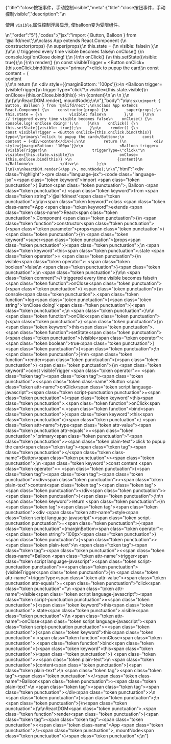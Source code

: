 {"title":"close按钮事件，手动控制visible","meta":{"title":"close按钮事件，手动控制visible","description":"\n<p>使用 <code>visible</code>,属性控制浮层显示, 使balloon变为受限组件。</p>\n","order":"5"},"codes":{"jsx":"import { Button, Balloon } from '@alifd/next';\n\nclass App extends React.Component {\n    constructor(props) {\n        super(props);\n        this.state = {\n            visible: false\n        };\n    }\n\n    // triggered every time visible becomes false\n    onClose() {\n        console.log('onClose doing!');\n    }\n\n    onClick() {\n        this.setState({visible: true});\n    }\n\n    render() {\n        const visibleTrigger = <Button onClick={this.onClick.bind(this)} type=\"primary\">click to pupup the card</Button>;\n        const content = (<div>content</div>);\n\n        return (\n            <div style={{marginBottom: '100px'}}>\n                <Balloon trigger={visibleTrigger}\n                    triggerType=\"click\"\n                    visible={this.state.visible}\n                    onClose={this.onClose.bind(this)} >\n                    {content}\n                </Balloon>\n            </div>\n        );\n    }\n}\n\nReactDOM.render(<App />, mountNode);\n\n"},"body":"\n\n````jsx\nimport { Button, Balloon } from '@alifd/next';\n\nclass App extends React.Component {\n    constructor(props) {\n        super(props);\n        this.state = {\n            visible: false\n        };\n    }\n\n    // triggered every time visible becomes false\n    onClose() {\n        console.log('onClose doing!');\n    }\n\n    onClick() {\n        this.setState({visible: true});\n    }\n\n    render() {\n        const visibleTrigger = <Button onClick={this.onClick.bind(this)} type=\"primary\">click to pupup the card</Button>;\n        const content = (<div>content</div>);\n\n        return (\n            <div style={{marginBottom: '100px'}}>\n                <Balloon trigger={visibleTrigger}\n                    triggerType=\"click\"\n                    visible={this.state.visible}\n                    onClose={this.onClose.bind(this)} >\n                    {content}\n                </Balloon>\n            </div>\n        );\n    }\n}\n\nReactDOM.render(<App />, mountNode);\n\n````","html":"<script>(function(){'use strict';\n\nvar _createClass = function () { function defineProperties(target, props) { for (var i = 0; i < props.length; i++) { var descriptor = props[i]; descriptor.enumerable = descriptor.enumerable || false; descriptor.configurable = true; if (\"value\" in descriptor) descriptor.writable = true; Object.defineProperty(target, descriptor.key, descriptor); } } return function (Constructor, protoProps, staticProps) { if (protoProps) defineProperties(Constructor.prototype, protoProps); if (staticProps) defineProperties(Constructor, staticProps); return Constructor; }; }();\n\nvar _next = require('@alifd/next');\n\nfunction _classCallCheck(instance, Constructor) { if (!(instance instanceof Constructor)) { throw new TypeError(\"Cannot call a class as a function\"); } }\n\nfunction _possibleConstructorReturn(self, call) { if (!self) { throw new ReferenceError(\"this hasn't been initialised - super() hasn't been called\"); } return call && (typeof call === \"object\" || typeof call === \"function\") ? call : self; }\n\nfunction _inherits(subClass, superClass) { if (typeof superClass !== \"function\" && superClass !== null) { throw new TypeError(\"Super expression must either be null or a function, not \" + typeof superClass); } subClass.prototype = Object.create(superClass && superClass.prototype, { constructor: { value: subClass, enumerable: false, writable: true, configurable: true } }); if (superClass) Object.setPrototypeOf ? Object.setPrototypeOf(subClass, superClass) : subClass.__proto__ = superClass; }\n\nvar App = function (_React$Component) {\n    _inherits(App, _React$Component);\n\n    function App(props) {\n        _classCallCheck(this, App);\n\n        var _this = _possibleConstructorReturn(this, (App.__proto__ || Object.getPrototypeOf(App)).call(this, props));\n\n        _this.state = {\n            visible: false\n        };\n        return _this;\n    }\n\n    // triggered every time visible becomes false\n\n\n    _createClass(App, [{\n        key: 'onClose',\n        value: function onClose() {\n            console.log('onClose doing!');\n        }\n    }, {\n        key: 'onClick',\n        value: function onClick() {\n            this.setState({ visible: true });\n        }\n    }, {\n        key: 'render',\n        value: function render() {\n            var visibleTrigger = React.createElement(\n                _next.Button,\n                { onClick: this.onClick.bind(this), type: 'primary' },\n                'click to pupup the card'\n            );\n            var content = React.createElement(\n                'div',\n                null,\n                'content'\n            );\n\n            return React.createElement(\n                'div',\n                { style: { marginBottom: '100px' } },\n                React.createElement(\n                    _next.Balloon,\n                    { trigger: visibleTrigger,\n                        triggerType: 'click',\n                        visible: this.state.visible,\n                        onClose: this.onClose.bind(this) },\n                    content\n                )\n            );\n        }\n    }]);\n\n    return App;\n}(React.Component);\n\nReactDOM.render(React.createElement(App, null), mountNode);})()</script><div class=\"highlight\"><pre class=\"language-jsx\"><code class=\"language-jsx\"><span class=\"token keyword\">import</span> <span class=\"token punctuation\">{</span> Button<span class=\"token punctuation\">,</span> Balloon <span class=\"token punctuation\">}</span> <span class=\"token keyword\">from</span> <span class=\"token string\">'@alifd/next'</span><span class=\"token punctuation\">;</span>\n\n<span class=\"token keyword\">class</span> <span class=\"token class-name\">App</span> <span class=\"token keyword\">extends</span> <span class=\"token class-name\">React<span class=\"token punctuation\">.</span>Component</span> <span class=\"token punctuation\">{</span>\n    <span class=\"token function\">constructor</span><span class=\"token punctuation\">(</span><span class=\"token parameter\">props</span><span class=\"token punctuation\">)</span> <span class=\"token punctuation\">{</span>\n        <span class=\"token keyword\">super</span><span class=\"token punctuation\">(</span>props<span class=\"token punctuation\">)</span><span class=\"token punctuation\">;</span>\n        <span class=\"token keyword\">this</span><span class=\"token punctuation\">.</span>state <span class=\"token operator\">=</span> <span class=\"token punctuation\">{</span>\n            visible<span class=\"token operator\">:</span> <span class=\"token boolean\">false</span>\n        <span class=\"token punctuation\">}</span><span class=\"token punctuation\">;</span>\n    <span class=\"token punctuation\">}</span>\n\n    <span class=\"token comment\">// triggered every time visible becomes false</span>\n    <span class=\"token function\">onClose</span><span class=\"token punctuation\">(</span><span class=\"token punctuation\">)</span> <span class=\"token punctuation\">{</span>\n        console<span class=\"token punctuation\">.</span><span class=\"token function\">log</span><span class=\"token punctuation\">(</span><span class=\"token string\">'onClose doing!'</span><span class=\"token punctuation\">)</span><span class=\"token punctuation\">;</span>\n    <span class=\"token punctuation\">}</span>\n\n    <span class=\"token function\">onClick</span><span class=\"token punctuation\">(</span><span class=\"token punctuation\">)</span> <span class=\"token punctuation\">{</span>\n        <span class=\"token keyword\">this</span><span class=\"token punctuation\">.</span><span class=\"token function\">setState</span><span class=\"token punctuation\">(</span><span class=\"token punctuation\">{</span>visible<span class=\"token operator\">:</span> <span class=\"token boolean\">true</span><span class=\"token punctuation\">}</span><span class=\"token punctuation\">)</span><span class=\"token punctuation\">;</span>\n    <span class=\"token punctuation\">}</span>\n\n    <span class=\"token function\">render</span><span class=\"token punctuation\">(</span><span class=\"token punctuation\">)</span> <span class=\"token punctuation\">{</span>\n        <span class=\"token keyword\">const</span> visibleTrigger <span class=\"token operator\">=</span> <span class=\"token tag\"><span class=\"token tag\"><span class=\"token punctuation\">&lt;</span><span class=\"token class-name\">Button</span></span> <span class=\"token attr-name\">onClick</span><span class=\"token script language-javascript\"><span class=\"token script-punctuation punctuation\">=</span><span class=\"token punctuation\">{</span><span class=\"token keyword\">this</span><span class=\"token punctuation\">.</span><span class=\"token function\">onClick</span><span class=\"token punctuation\">.</span><span class=\"token function\">bind</span><span class=\"token punctuation\">(</span><span class=\"token keyword\">this</span><span class=\"token punctuation\">)</span><span class=\"token punctuation\">}</span></span> <span class=\"token attr-name\">type</span><span class=\"token attr-value\"><span class=\"token punctuation attr-equals\">=</span><span class=\"token punctuation\">\"</span>primary<span class=\"token punctuation\">\"</span></span><span class=\"token punctuation\">></span></span><span class=\"token plain-text\">click to pupup the card</span><span class=\"token tag\"><span class=\"token tag\"><span class=\"token punctuation\">&lt;/</span><span class=\"token class-name\">Button</span></span><span class=\"token punctuation\">></span></span><span class=\"token punctuation\">;</span>\n        <span class=\"token keyword\">const</span> content <span class=\"token operator\">=</span> <span class=\"token punctuation\">(</span><span class=\"token tag\"><span class=\"token tag\"><span class=\"token punctuation\">&lt;</span>div</span><span class=\"token punctuation\">></span></span><span class=\"token plain-text\">content</span><span class=\"token tag\"><span class=\"token tag\"><span class=\"token punctuation\">&lt;/</span>div</span><span class=\"token punctuation\">></span></span><span class=\"token punctuation\">)</span><span class=\"token punctuation\">;</span>\n\n        <span class=\"token keyword\">return</span> <span class=\"token punctuation\">(</span>\n            <span class=\"token tag\"><span class=\"token tag\"><span class=\"token punctuation\">&lt;</span>div</span> <span class=\"token attr-name\">style</span><span class=\"token script language-javascript\"><span class=\"token script-punctuation punctuation\">=</span><span class=\"token punctuation\">{</span><span class=\"token punctuation\">{</span>marginBottom<span class=\"token operator\">:</span> <span class=\"token string\">'100px'</span><span class=\"token punctuation\">}</span><span class=\"token punctuation\">}</span></span><span class=\"token punctuation\">></span></span><span class=\"token plain-text\">\n                </span><span class=\"token tag\"><span class=\"token tag\"><span class=\"token punctuation\">&lt;</span><span class=\"token class-name\">Balloon</span></span> <span class=\"token attr-name\">trigger</span><span class=\"token script language-javascript\"><span class=\"token script-punctuation punctuation\">=</span><span class=\"token punctuation\">{</span>visibleTrigger<span class=\"token punctuation\">}</span></span>\n                    <span class=\"token attr-name\">triggerType</span><span class=\"token attr-value\"><span class=\"token punctuation attr-equals\">=</span><span class=\"token punctuation\">\"</span>click<span class=\"token punctuation\">\"</span></span>\n                    <span class=\"token attr-name\">visible</span><span class=\"token script language-javascript\"><span class=\"token script-punctuation punctuation\">=</span><span class=\"token punctuation\">{</span><span class=\"token keyword\">this</span><span class=\"token punctuation\">.</span>state<span class=\"token punctuation\">.</span>visible<span class=\"token punctuation\">}</span></span>\n                    <span class=\"token attr-name\">onClose</span><span class=\"token script language-javascript\"><span class=\"token script-punctuation punctuation\">=</span><span class=\"token punctuation\">{</span><span class=\"token keyword\">this</span><span class=\"token punctuation\">.</span><span class=\"token function\">onClose</span><span class=\"token punctuation\">.</span><span class=\"token function\">bind</span><span class=\"token punctuation\">(</span><span class=\"token keyword\">this</span><span class=\"token punctuation\">)</span><span class=\"token punctuation\">}</span></span> <span class=\"token punctuation\">></span></span><span class=\"token plain-text\">\n                    </span><span class=\"token punctuation\">{</span>content<span class=\"token punctuation\">}</span><span class=\"token plain-text\">\n                </span><span class=\"token tag\"><span class=\"token tag\"><span class=\"token punctuation\">&lt;/</span><span class=\"token class-name\">Balloon</span></span><span class=\"token punctuation\">></span></span><span class=\"token plain-text\">\n            </span><span class=\"token tag\"><span class=\"token tag\"><span class=\"token punctuation\">&lt;/</span>div</span><span class=\"token punctuation\">></span></span>\n        <span class=\"token punctuation\">)</span><span class=\"token punctuation\">;</span>\n    <span class=\"token punctuation\">}</span>\n<span class=\"token punctuation\">}</span>\n\nReactDOM<span class=\"token punctuation\">.</span><span class=\"token function\">render</span><span class=\"token punctuation\">(</span><span class=\"token tag\"><span class=\"token tag\"><span class=\"token punctuation\">&lt;</span><span class=\"token class-name\">App</span></span> <span class=\"token punctuation\">/></span></span><span class=\"token punctuation\">,</span> mountNode<span class=\"token punctuation\">)</span><span class=\"token punctuation\">;</span>\n</code></pre></div>"}